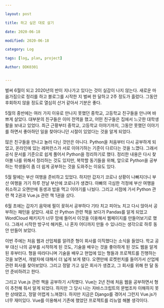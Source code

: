 ```yaml
---

layout: post

title: 하고 싶은 대로 살기

date: 2020-06-18

modified: 2020-06-18

category: Log

tags: [log, plan, project]

Author: DDK0301


---
```


벌써 6월이 되고 2020년의 반이 지나가고 있다는 것이 실감이 나지 않는다. 새로운 마음가짐으로 정리를 하고 블로그를 시작한 지 벌써 한 달하고 2주 정도가 흘렀다. 그동안 후회하지 않을 정도로 열심히 산거 같아서 기분은 좋다.

5월의 중반에는 여러 가지 이유로 만나지 못했던 중학교, 고등학교 친구들을 만나며 바쁘게 살았다. 대부분의 친구들은 이미 전역을 했고, 어떤 친구들은 집에서 느긋한 대학생활을 보내고 있었다. 최근 근황부터 중학교, 고등학교 이야기까지, 그동안 못했던 이야기를 하면서 좋아하던 일을 찾아다니던 시절이 있었다는 것을 알게 되었다.

많은 친구들을 만나고 놀러 다닌 것만은 아니다. Python을 처음부터 다시 공부하게 되었고, 온라인에 있는 레퍼런스가 서로 이야기하는 기준이 다르다는 것을 느꼈다. 그래서 공식 문서를 기준으로 쉽게 풀어서 Python을 정리하기로 했다. 정리한 내용은 다시 찾아볼 나를 위해서 정리하는 것도 있지만, 복학할 동기들을 위해, 앞으로 Python을 공부하는 학생들이 좀 더 쉽게 공부하는 것을 도와주는 이유도 있다.

5월 말에는 부산 여행을 준비하고 있었다. 하지만 갑자기 코로나 상황이 나빠지더니 부산 여행을 가기 하루 전날 부산에 코로나가 생겼다. 아빠의 극심한 걱정에 부산 여행을 취소하고 오랜만에 동생과 밥을 먹고 이야기를 나눴다. 그리고 서점에 가서 Python 관련 책 2권과 Vue.js 관련 책 1권을 샀다.

6월 초에는 갑자기 음악에 필이 꽂혀서 공부하다 기타 치고 피아노 치고 다시 앉아서 공부하는 패턴을 살았다. 새로 산 Python 관련 책을 보다가 Pandas를 알게 되었고 WordCloud 패키지가 너무 맘에 들어서 이것을 이용해서 웹페이지를 만들어보기로 했다. 그래서 시작한 방구석 해커톤, 나 혼자 어디까지 만들 수 있나라는 생각으로 하루 동안 만들어 보았다.

이번 주에는 처음 웹과 산업체를 알려준 형이 회사를 이직했다는 소식을 들었다. 학교 공부 대신 나의 공부를 시작하게 된 것도, 기술을 배우는 것을 좋아하게 된 것도 웹을 알게 된 후부터다. 형을 따라다니며 기술을 배우고 현업에 있는 형들과 프로젝트를 진행하는 것을 보면서, 개발자에 대해서 더 넓게 보게 됐다. 오랜만에 로켓펀치를 들어가서 산업체 관련 회사를 찾아보았다. 그리고 정말 가고 싶은 회사가 생겼고, 그 회사를 위해 한 달 동안 준비하려고 한다.

그리고 Vue.js 관련 책을 공부하기 시작했다. Vue는 2년 전에 처음 웹을 공부하면서 형이 추천해 줘서 알게 되었다. 하지만 그 당시 나는 자바스크립트의 문법조차 이해하지 못한 상태였고, 정말 어렵게 느껴졌다. 하지만 지금은 Django를 겪어서 그런지 Vue.js가 너무 재미있다. Vue를 이용해서 기존에 했었던 프로젝트를 리뉴얼 해볼 생각이다.